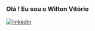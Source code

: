 ### Olá ! Eu sou o Wilton Vitório

[![linkedin](https://img.shields.io/badge/LinkedIn-0077B5?style=for-the-badge&logo=linkedin&logoColor=white)](https://www.linkedin.com/in/wilton-s%C3%A9rgio-vit%C3%B3rio-84442344/)
